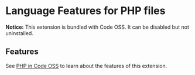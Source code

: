 # Language Features for PHP files

**Notice:** This extension is bundled with Code OSS. It can be disabled but not uninstalled.

## Features

See [PHP in Code OSS](https://code.visualstudio.com/docs/languages/php) to learn about the features of this extension.
